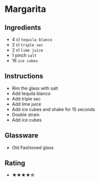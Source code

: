 # Margarita

## Ingredients
- 4 cl `tequila blanco`
- 2 cl `triple sec`
- 2 cl `lime juice`
- 1 pinch `salt`
- 16 `ice cubes`

## Instructions
- Rim the glass with salt
- Add tequila blanco
- Add triple sec
- Add lime juice
- Add ice cubes and shake for 15 seconds
- Double strain
- Add ice cubes

## Glassware
- Old Fashioned glass

## Rating
- ★★★★☆